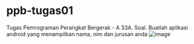 # ppb-tugas01
Tugas Pemrograman Perangkat Bergerak - A 33A. Soal. Buatlah aplikasi android yang menampilkan nama, nim dan jurusan  anda
![image](https://user-images.githubusercontent.com/72949101/195389048-1ffacc07-f4b9-4bf2-929a-f21f951a442b.png)
